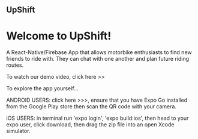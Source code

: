 ## UpShift

# Welcome to UpShift!

A React-Native/Firebase App that allows motorbike enthusiasts to find new friends to ride with. They can chat with one another and plan future riding routes.

To watch our demo video, click here >>

To explore the app yourself...

ANDROID USERS: click here >>>, ensure that you have Expo Go installed from the Google Play store then scan the QR code with your camera.

iOS USERS: in terminal run 'expo login', 'expo build:ios', then head to your expo user, click download, then drag the zip file into an open Xcode simulator.
